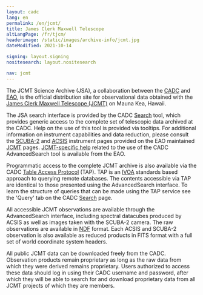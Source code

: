 ```yaml
---
layout: cadc
lang: en
permalink: /en/jcmt/
title: James Clerk Maxwell Telescope
altLangPage: /fr/tjcm/
headerimage: /static/images/archive-info/jcmt.jpg
dateModified: 2021-10-14

signing: layout.signing
nositesearch: layout.nositesearch

nav: jcmt
---
```


<p> The JCMT Science Archive (JSA), a collaboration between
the <a href="/en/" class="ui-link">CADC</a>
and <a rel="external" href="http://www.eaobservatory.org" class="ui-link">EAO</a>, is the official
distribution site for observational data obtained with the 
<a rel="external" href="http://www.eaobservatory.org/jcmt/" class="ui-link">James Clerk
Maxwell Telescope (JCMT)</a> on Mauna Kea, Hawaii.
</p>

<p> The JSA search interface is provided by the
CADC <a href="/en/search/?collection=JCMT&amp;noexec=true" class="ui-link">Search</a>
tool, which provides generic access to the complete set of telescopic
data archived at the CADC.  Help on the use of this tool is provided
via tooltips. For additional information on instrument capabilities
and data reduction, please consult
the <a href="http://www.eaobservatory.org/jcmt/instrumentation/continuum/" rel="external" class="ui-link">SCUBA-2</a>
and <a href="http://www.eaobservatory.org/jcmt/instrumentation/heterodyne/" rel="external" class="ui-link">ACSIS</a> instrument pages provided on the EAO 
maintained <a rel="external" href="http://www.eaobservatory.org/jcmt/" class="ui-link">JCMT</a> pages.  
<a rel="external" href="http://www.eaobservatory.org/jcmt/science/archive/" class="ui-link">JCMT-specific
help</a> related to the use of the CADC AdvancedSearch tool is available
from the <a rel="external" hef="https://www.eaobservatory.org/jcmt/science/archive/" class="ui-link">EAO</a>.
</p>

<p> Programmatic access to the complete JCMT archive is also available
via the CADC <a href="/tap/" class="ui-link">Table Access Protocol</a> (TAP).  TAP is
an <a rel="external" href="http://www.ivoa.net" class="ui-link">IVOA</a> standards
based approach to querying remote databases. The contents accessible
via TAP are identical to those presented using the AdvancedSearch
interface.  To learn the structure of queries that can be made using
the TAP service see the 'Query' tab on the
CADC <a href="/en/search/" class="ui-link">Search</a> page.
</p>

<p> All accessible JCMT observations are available through the
AdvancedSearch interface, including spectral datacubes produced by
ACSIS as well as images taken with the
SCUBA-2 camera. The raw observations are available in 
<a rel="external" href="http://www.starlink.ac.uk/docs/sun33.htx/node3.html#NDF" class="ui-link">
NDF</a> format.  Each ACSIS and SCUBA-2 observation is also available as reduced products 
in FITS format with a full set of world coordinate system headers.
</p>

<p> All public JCMT data can be downloaded freely from the CADC.
Observation products remain proprietary as long as the raw data from
which they were derived remains proprietary. Users authorized to
access these data should log in using their CADC username and
password, after which they will be able to search for and download
proprietary data from all JCMT projects of which they are members.
</p>
